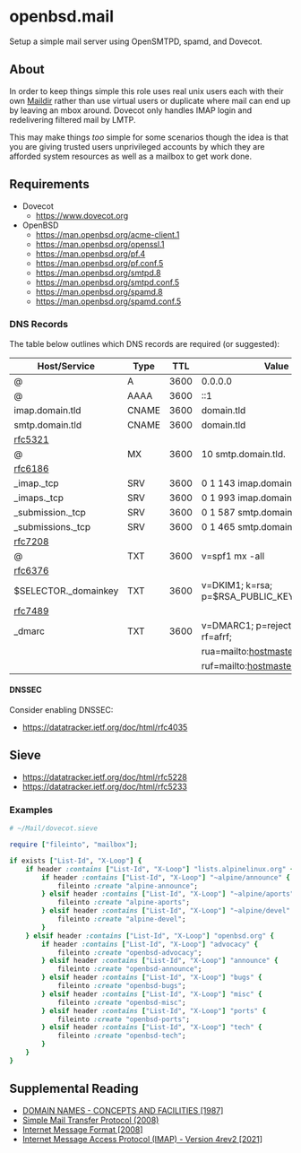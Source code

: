 # openbsd.mail

Setup a simple mail server using OpenSMTPD, spamd, and Dovecot.

## About

In order to keep things simple this role uses real unix users each with their
own [Maildir](https://en.wikipedia.org/wiki/Maildir) rather than use virtual
users or duplicate where mail can end up by leaving an mbox around. Dovecot
only handles IMAP login and redelivering filtered mail by LMTP.

This may make things _too_ simple for some scenarios though the idea is that
you are giving trusted users unprivileged accounts by which they are afforded
system resources as well as a mailbox to get work done.

## Requirements

- Dovecot
  - https://www.dovecot.org
- OpenBSD
  - https://man.openbsd.org/acme-client.1
  - https://man.openbsd.org/openssl.1
  - https://man.openbsd.org/pf.4
  - https://man.openbsd.org/pf.conf.5
  - https://man.openbsd.org/smtpd.8
  - https://man.openbsd.org/smtpd.conf.5
  - https://man.openbsd.org/spamd.8
  - https://man.openbsd.org/spamd.conf.5

### DNS Records

The table below outlines which DNS records are required (or suggested):

[rfc5321]: https://datatracker.ietf.org/doc/html/rfc5321
[rfc6186]: https://datatracker.ietf.org/doc/html/rfc6186
[rfc6376]: https://datatracker.ietf.org/doc/html/rfc6376
[rfc7208]: https://datatracker.ietf.org/doc/html/rfc7208
[rfc7489]: https://datatracker.ietf.org/doc/html/rfc7489

| Host/Service          | Type  | TTL  | Value                                 |
| --------------------- | ----- | ---- | ------------------------------------- |
| @                     | A     | 3600 | 0.0.0.0                               |
| @                     | AAAA  | 3600 | ::1                                   |
| imap.domain.tld       | CNAME | 3600 | domain.tld                            |
| smtp.domain.tld       | CNAME | 3600 | domain.tld                            |
| [rfc5321]             |
| @                     | MX    | 3600 | 10 smtp.domain.tld.                   |
| [rfc6186]             |
| \_imap.\_tcp          | SRV   | 3600 | 0 1 143 imap.domain.tld.              |
| \_imaps.\_tcp         | SRV   | 3600 | 0 1 993 imap.domain.tld.              |
| \_submission.\_tcp    | SRV   | 3600 | 0 1 587 smtp.domain.tld.              |
| \_submissions.\_tcp   | SRV   | 3600 | 0 1 465 smtp.domain.tld.              |
| [rfc7208]             |
| @                     | TXT   | 3600 | v=spf1 mx -all                        |
| [rfc6376]             |
| $SELECTOR.\_domainkey | TXT   | 3600 | v=DKIM1; k=rsa; p=$RSA_PUBLIC_KEY     |
| [rfc7489]             |
| \_dmarc               | TXT   | 3600 | v=DMARC1; p=reject; pct=100; rf=afrf; |
|                       |       |      | rua=mailto:hostmaster@domain.tld;     |
|                       |       |      | ruf=mailto:hostmaster@domain.tld      |

#### DNSSEC

Consider enabling DNSSEC:

- https://datatracker.ietf.org/doc/html/rfc4035

## Sieve

- https://datatracker.ietf.org/doc/html/rfc5228
- https://datatracker.ietf.org/doc/html/rfc5233

### Examples

```ruby
# ~/Mail/dovecot.sieve

require ["fileinto", "mailbox"];

if exists ["List-Id", "X-Loop"] {
    if header :contains ["List-Id", "X-Loop"] "lists.alpinelinux.org" {
        if header :contains ["List-Id", "X-Loop"] "~alpine/announce" {
            fileinto :create "alpine-announce";
        } elsif header :contains ["List-Id", "X-Loop"] "~alpine/aports" {
            fileinto :create "alpine-aports";
        } elsif header :contains ["List-Id", "X-Loop"] "~alpine/devel" {
            fileinto :create "alpine-devel";
        }
    } elsif header :contains ["List-Id", "X-Loop"] "openbsd.org" {
        if header :contains ["List-Id", "X-Loop"] "advocacy" {
            fileinto :create "openbsd-advocacy";
        } elsif header :contains ["List-Id", "X-Loop"] "announce" {
            fileinto :create "openbsd-announce";
        } elsif header :contains ["List-Id", "X-Loop"] "bugs" {
            fileinto :create "openbsd-bugs";
        } elsif header :contains ["List-Id", "X-Loop"] "misc" {
            fileinto :create "openbsd-misc";
        } elsif header :contains ["List-Id", "X-Loop"] "ports" {
            fileinto :create "openbsd-ports";
        } elsif header :contains ["List-Id", "X-Loop"] "tech" {
            fileinto :create "openbsd-tech";
        }
    }
}
```

## Supplemental Reading

- [DOMAIN NAMES - CONCEPTS AND FACILITIES [1987]](https://datatracker.ietf.org/doc/html/rfc1034)
- [Simple Mail Transfer Protocol (2008)](https://datatracker.ietf.org/doc/html/rfc5321)
- [Internet Message Format [2008]](https://datatracker.ietf.org/doc/html/rfc5322)
- [Internet Message Access Protocol (IMAP) - Version 4rev2 [2021]](https://datatracker.ietf.org/doc/html/rfc9051)
